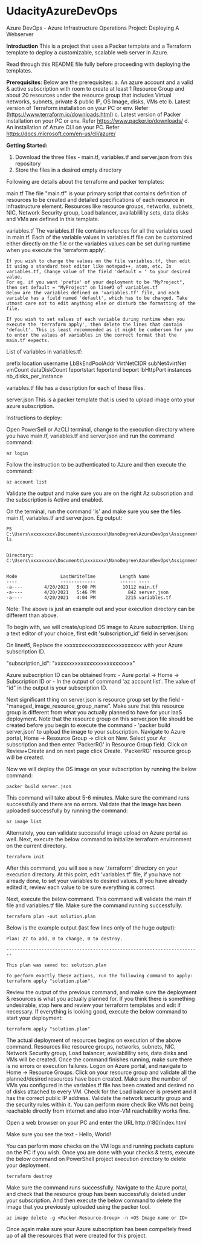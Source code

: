 # UdacityAzureDevOps
Azure DevOps - Azure Infrastructure Operations Project: Deploying A Webserver

**Introduction**
This is a project that uses a Packer template and a Terraform template to deploy a customizable, scalable web server in Azure.

Read through this README file fully before proceeding with deploying the templates.

**Prerequisites**: 
Below are the prerequisites:
		a. An azure account and a valid & active subscription with room to create at least 1 Resource Group and about 20 resources under the resource  group that includes Virtual networks, subnets, private & public IP, OS Image, disks, VMs etc
		b. Latest version of Terraform installation on your PC or env. Refer (https://www.terraform.io/downloads.html)
		c. Latest version of Packer installation on your PC or env. Refer https://www.packer.io/downloads/
		d. An installation of Azure CLI on your PC. Refer https://docs.microsoft.com/en-us/cli/azure/

**Getting Started:**
1. Download the three files -  main.tf, variables.tf and server.json from this repository
2. Store the files in a desired empty directory 

Following are details about the terraform and packer templates:

main.tf
The file "main.tf" is your primary script that contains definition of resources to be created and detailed specifications of each resource in infrastructure element. Resources like resource groups, networks, subnets, NIC, Network Security group, Load balancer, availabilility sets, data disks and VMs are defined in this template.

variables.tf
The variables.tf file contains refences for all the variables used in main.tf. Each of the variable values in variables.tf file can be customized either directly on the file or the variables values can be set during runtime when you execute the 'terraform apply'. 
	
	If you wish to change the values on the file variables.tf, then edit it using a standard text editor like notepad++, atom, etc. In variables.tf, Change value of the field 'default = ' to your desired value. 
	For eg. if you want 'prefix' of your deployment to be "MyProject", then set default = "MyProject" on line#3 of variables.tf
	Below are the variables defined on 'variables.tf' file, and each variable has a field named 'default', which has to be changed. Take utmost care not to edit anything else or disturb the formatting of the file. 

	If you wish to set values of each variable during runtime when you execute the 'terraform apply', then delete the lines that contain 'default'. This is least recommended as it might be cumbersom for you to enter the values of variables in the correct format that the main.tf expects.

List of variables in variables.tf:

prefix
location
username
LbBkEndPoolAddr
VirtNetCIDR
subNet4virtNet
vmCount
dataDiskCount
feportstart
feportend
beport
lbHttpPort
instances
nb_disks_per_instance

variables.tf file has a description for each of these files.


server.json
This is a packer template that is used to upload image onto your azure subscription. 
			

Instructions to deploy:

Open PowerSell or AzCLI terminal, change to the execution directory where you have main.tf, variables.tf and server.json and run the command command: 
	
	az login

Follow the instruction to be authenticated to Azure and then execute the command:
	
	az account list
	
Validate the output and make sure you are on the right Az subscription and the subscription is Active and enabled. 

On the terminal, run the command 'ls' and make sure you see the files main.tf, variables.tf and server.json. Eg output:

	PS C:\Users\xxxxxxxxx\Documents\xxxxxxxx\NanoDegree\AzureDevOps\Assignments\IaaSProject\> ls


    Directory: C:\Users\xxxxxxxxx\Documents\xxxxxxxx\NanoDegree\AzureDevOps\Assignments\IaaSProject\>


	Mode                LastWriteTime         Length Name
	----                -------------         ------ ----
	-a----        4/20/2021   5:00 PM          10112 main.tf
	-a----        4/20/2021   5:46 PM            842 server.json
	-a----        4/20/2021   4:04 PM           2215 variables.tf

Note: The above is just an example out and your execution directory can be different than above. 

To begin with, we will create/upload OS image to Azure subscription. Using a text editor of your choice, first edit 'subscription_id' field in server.json:

On line#5, Replace the xxxxxxxxxxxxxxxxxxxxxxxxxxx with your Azure subscription ID.

  "subscription_id": "xxxxxxxxxxxxxxxxxxxxxxxxxxx"

Azure subscription ID can be obtained from:
			- Aure portal -> Home -> Subscription ID
			or 
			- In the output of command 'az account list'. The value of "id" in the output is your subscription ID. 

Next significant thing on server.json is resource group set by the field - "managed_image_resource_group_name". Make sure that this resource group is different from what you actually planned to have for your IaaS deployment. Note that the resource group on this server.json file should be created before you begin to execute the command - 'packer build server.json' to upload the image to your subscription. Navigate to Azure portal, Home -> Resource Group -> click on New. Select your Az subscription and then enter 'PackerRG' in Resource Group field. Click on Review+Create and on next page click Create. 'PackerRG' resource group will be created.

Now we will deploy the OS image on your subscription by running the below command:

	packer build server.json
	
This command will take about 5-6 minutes. Make sure the command runs successfully and there are no errors. Validate that the image has been uploaded successfully by running the command:

	az image list

Alternately, you can validate successful image upload on Azure portal as well. Next, execute the below command to initialize terraform environment on the current directory.
	
	terraform init

After this command, you will see a new '.terraform' directory on your execution directory.
At this point, edit 'variables.tf' file, if you have not already done, to set your variables to desired values. If you have already edited it, review each value to be sure everything is correct.

Next, execute the below command. This command will validate the main.tf file and variables.tf file. Make sure the command running successfully. 

	terraform plan -out solution.plan
	
Below is the example output (last few lines only of the huge output):

	
	Plan: 27 to add, 0 to change, 0 to destroy.

	------------------------------------------------------------------------

	This plan was saved to: solution.plan

	To perform exactly these actions, run the following command to apply:
    terraform apply "solution.plan"

Review  the output of the previous command, and make sure the deployment & resources is what you actually planned for. If you think there is something undesirable, stop here and review your terraform templates and edit if necessary. If everything is looking good, execute the below command to start your deployment: 
    
	terraform apply "solution.plan"

The actual deployment of resources begins on execution of the above command. Resources like resource groups, networks, subnets, NIC, Network Security group, Load balancer, availabilility sets, data disks and VMs will be created. Once the command finishes running, make sure there is no errors or execution failures. Logon on Azure portal, and navigate to Home -> Resource Groups. Click on your resource group and validate all the planned/desired resources have been created. Make sure the number of VMs you configured in the variables.tf file has been created and desired no of disks attached to every VM. Check for the Load balancer is present and it has the correct public IP address. Validate the network security group and the security rules within it. You can perform more check like VMs not being reachable directly from internet and also inter-VM reachability works fine. 

Open a web browser on your PC and enter the URL   http://<Public IP address of Load Balancer front end>:80/index.html 

Make sure you see the text - Hello, World!

You can perform more checks on the VM logs and running packets capture on the PC if you wish. Once you are done with your checks & tests, execute the below command on PowerShell project execution directory to delete your deployment.


	terraform destroy


Make sure the command runs successfully. Navigate to the Azure portal, and check that the resource group has been successfully deleted under your subscription. And then execute the below command to delete the image that you previously uploaded using the packer tool.

	az image delete -g <Packer-Resource-Group> -n <OS Image name or ID>
	
Once again make sure your Azure subscription has been compeltely freed up of all the resources that were created for this project. 

	

